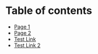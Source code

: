 # Table of contents

* [Page 1](README.md)
* [Page 2](page-2.md)
* [Test Link](https://app.gitbook.com/o/M6BrxtuiVnqv5V3cgPu4/s/im5PiZkP0JmfF3k2LNeq/page-2#heading-1)
* [Test Link 2](test-link-2.md)

